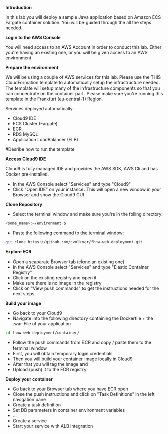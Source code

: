 **Introduction**

In this lab you will deploy a sample Java application based on Amazon ECS Fargate container solution. You will be guided through the all the steps needed.

**Login to the AWS Console**

You will need access to an AWS Account in order to conduct this lab. Either you're having an existing one, or you will be given access to an AWS environment.

**Prepare the environment**

We will be using a couple of AWS services for this lab. Please use the THIS CloudFormation template to automatically setup the infrastructure needed. The template will setup many of the infrastructure components so that you can concentrate on the container part. Please make sure you're running this template in the Frankfurt (eu-central-1) Region.

Services deployed automatically:
- Cloud9 IDE
- ECS Cluster (Fargate)
- ECR
- RDS MySQL
- Application LoadBalancer (ELB)

#Desribe how to run the template

**Access Cloud9 IDE**

Cloud9 is fully managed IDE and provides the AWS SDK, AWS Cli and has Docker pre-installed. 
- In the AWS Console select "Services" and type "Cloud9"
- Click "Open IDE" on your instance. This will open a new window in your Browser and show the Cloud9 GUI
 
**Clone Repository**
- Select the terminal window and make sure you're in the folling directory:
```bash
<some_name>:~/environment $ 
```
- Paste the following command to the terminal window:
```bash 
git clone https://github.com/cvolkmer/fhnw-web-deployment.git
```

**Explore ECR**
- Open a seaparate Browser tab (clone an existing one)
- In the AWS Console select "Services" and type "Elastic Container Registry"
- Click on the existing registry and open it
- Make sure there is no image in the registry
- Click on "View push commands" to get the instructions needed for the next steps.

**Build your image**
- Go back to your Cloud9
- Navigate into the following directory containing the Dockerfile + the .war-File of your application
```bash
cd fhnw-web-deployment/container/
```
- Follow the push commands from ECR and copy / paste them to the terminal window
- First, you will obtain temporary login credentials
- Then you will build your container image locally in Cloud9
- After that you will tag the image and
- Upload (push) it to the ECR registry


**Deploy your container**
- Go back to your Browser tab where you have ECR open
- Close the push instructions and click on "Task Definitions" in the left navigation pane
- Create a task definition
- Set DB parameters in container environment variables
- ...
- Create a service
- Start your service with ALB integration